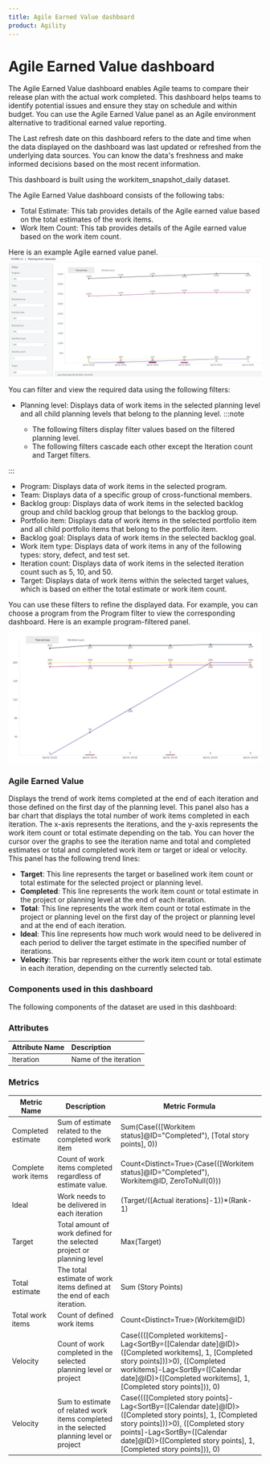 ```yaml
---
title: Agile Earned Value dashboard
product: Agility
---
```

# Agile Earned Value dashboard

The Agile Earned Value dashboard enables Agile teams to compare their release plan with the actual work completed. This dashboard helps teams to identify potential issues and ensure they stay on schedule and within budget. You can use the Agile Earned Value panel as an Agile environment alternative to traditional earned value reporting.

The Last refresh date on this dashboard refers to the date and time when the data displayed on the dashboard was last updated or refreshed from the underlying data sources. You can know the data's freshness and make informed decisions based on the most recent information.

This dashboard is built using the workitem_snapshot_daily dataset.

The Agile Earned Value dashboard consists of the following tabs:
- Total Estimate: This tab provides details of the Agile earned value based on the total estimates of the work items.
- Work Item Count: This tab provides details of the Agile earned value based on the work item count.


Here is an example Agile earned value panel.
![Agile earned value](../images/agile_earned_value.PNG)

You can filter and view the required data using the following filters:

- Planning level: Displays data of work items in the selected planning level and all child planning levels that belong to the planning level.
:::note

  - The following filters display filter values based on the filtered planning level.
  - The following filters cascade each other except the Iteration count and Target filters.

:::
- Program: Displays data of work items in the selected program.
- Team: Displays data of a specific group of cross-functional members.
- Backlog group: Displays data of work items in the selected backlog group and child backlog group that belongs to the backlog group.
- Portfolio item: Displays data of work items in the selected portfolio item and all child portfolio items that belong to the portfolio item.
- Backlog goal: Displays data of work items in the selected backlog goal.
- Work item type: Displays data of work items in any of the following types: story, defect, and test set.
-  Iteration count: Displays data of work items in the selected iteration count such as 5, 10, and 50.
-  Target: Displays data of work items within the selected target values, which is based on either the total estimate or work item count.
 
You can use these filters to refine the displayed data. For example, you can choose a program from the Program filter to view the corresponding dashboard. Here is an example program-filtered panel.

![Agile earned value filtered panel](../images/agile_earned_value_filtered_panel.PNG)

### Agile Earned Value
Displays the trend of work items completed at the end of each iteration and those defined on the first day of the planning level. This panel also has a bar chart that displays the total number of work items completed in each iteration. The x-axis represents the iterations, and the y-axis represents the work item count or total estimate depending on the tab. You can hover the cursor over the graphs to see the iteration name and total and completed estimates or total and completed work item or target or ideal or velocity. This panel has the following trend lines:

- **Target**: This line represents the target or baselined work item count or total estimate for the selected project or planning level. 
- **Completed**: This line represents the work item count or total estimate in the project or planning level at the end of each iteration.
- **Total**: This line represents the work item count or total estimate in the project or planning level on the first day of the project or planning level and at the end of each iteration.
- **Ideal**: This line represents how much work would need to be delivered in each period to deliver the target estimate in the specified number of iterations.
- **Velocity**: This bar represents either the work item count or total estimate in each iteration, depending on the currently selected tab.

### Components used in this dashboard

The following components of the dataset are used in this dashboard:

### Attributes
| Attribute Name | Description           |
| :------------- | :-------------------- |
| Iteration      | Name of the iteration |

### Metrics
| Metric Name         | Description                                                                               | Metric Formula                                                                                                                                                                                                                                      |
| ------------------- | ----------------------------------------------------------------------------------------- | --------------------------------------------------------------------------------------------------------------------------------------------------------------------------------------------------------------------------------------------------- |
| Completed estimate  | Sum of estimate related to the completed work item                                        | Sum(Case(([Workitem status]@ID="Completed"), [Total story points], 0))                                                                                                                                                                              |
| Complete work items | Count of work items completed regardless of estimate value.                               | Count<Distinct=True>(Case(([Workitem status]@ID="Completed"), Workitem@ID, ZeroToNull(0)))                                                                                                                                                          |
| Ideal               | Work needs to be delivered in each iteration                                              | (Target/([Actual iterations]-1))*(Rank-1)                                                                                                                                                                                                           |
| Target              | Total amount of work defined for the selected project or planning level                   | Max(Target)                                                                                                                                                                                                                                         |
| Total estimate      | The total estimate of work items defined at the end of each iteration.                    | Sum (Story Points)                                                                                                                                                                                                                                  |
| Total work items    | Count of defined work items                                                               | Count<Distinct=True>(Workitem@ID)                                                                                                                                                                                                                   |
| Velocity            | Count of work completed in the selected planning level or project                         | Case((([Completed workitems]-Lag<SortBy=([Calendar date]@ID)>([Completed workitems], 1, [Completed story points]))>0), ([Completed workitems]-Lag<SortBy=([Calendar date]@ID)>([Completed workitems], 1, [Completed story points])), 0)             |
| Velocity            | Sum to estimate of related work items completed in the selected planning level or project | Case((([Completed story points]-Lag<SortBy=([Calendar date]@ID)>([Completed story points], 1, [Completed story points]))>0), ([Completed story points]-Lag<SortBy=([Calendar date]@ID)>([Completed story points], 1, [Completed story points])), 0) |


